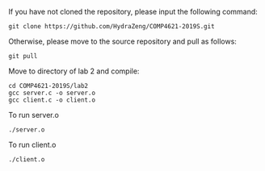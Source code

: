 If you have not cloned the repository, please input the following command:
```
git clone https://github.com/HydraZeng/COMP4621-2019S.git
```
Otherwise, please move to the source repository and pull as follows:
```
git pull
```

Move to directory of lab 2 and compile:
```
cd COMP4621-2019S/lab2
gcc server.c -o server.o
gcc client.c -o client.o
```

To run server.o
```
./server.o
```

To run client.o
```
./client.o
```
